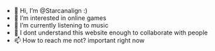 - 👋 Hi, I’m @Starcanalign :) 
- 👀 I’m interested in online games
- 🌱 I’m currently listening to music
- 💞️ I dont understand this website enough to collaborate with people
- 📫 How to reach me not? important right now

<!---
Starcanalign/Starcanalign is a ✨ special ✨ repository because its `README.md` (this file) appears on your GitHub profile.
You can click the Preview link to take a look at your changes.
--->
